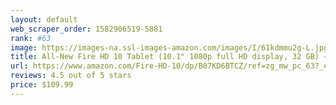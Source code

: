 ```yaml
---
layout: default 
﻿web_scraper_order: 1582906519-5881
rank: #63
image: https://images-na.ssl-images-amazon.com/images/I/61kdmmu2g-L.jpg
title: All-New Fire HD 10 Tablet (10.1" 1080p full HD display, 32 GB) – White
url: https://www.amazon.com/Fire-HD-10/dp/B07KD6BTCZ/ref=zg_mw_pc_63?_encoding=UTF8&psc=1&refRID=EM7YADC22S0GE9S6JC4D
reviews: 4.5 out of 5 stars
price: $109.99 
---
```

